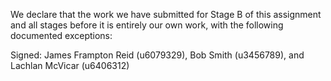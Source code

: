 We declare that the work we have submitted for Stage B of this assignment and all stages before it is entirely our own work, with the following documented exceptions:


Signed: James Frampton Reid (u6079329), Bob Smith (u3456789), and Lachlan McVicar (u6406312)
